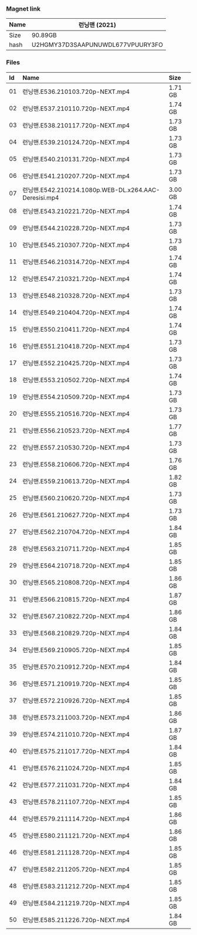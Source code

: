 ### Magnet link

| Name | 런닝맨 (2021)                             |
| ---- | ---------------------------------------- |
| Size | 90.89GB                                  |
| hash | U2HGMY37D3SAAPUNUWDL677VPUURY3FO|


### Files
| Id | Name | Size |
| :--- | :-------------------------- | :----- |
|01 | 런닝맨.E536.210103.720p-NEXT.mp4| 1.71 GB|
|02 | 런닝맨.E537.210110.720p-NEXT.mp4| 1.74 GB|
|03 | 런닝맨.E538.210117.720p-NEXT.mp4| 1.73 GB|
|04 | 런닝맨.E539.210124.720p-NEXT.mp4| 1.73 GB|
|05 | 런닝맨.E540.210131.720p-NEXT.mp4| 1.73 GB|
|06 | 런닝맨.E541.210207.720p-NEXT.mp4| 1.73 GB|
|07 | 런닝맨.E542.210214.1080p.WEB-DL.x264.AAC-Deresisi.mp4| 3.00 GB|
|08 | 런닝맨.E543.210221.720p-NEXT.mp4| 1.74 GB|
|09 | 런닝맨.E544.210228.720p-NEXT.mp4| 1.73 GB|
|10 | 런닝맨.E545.210307.720p-NEXT.mp4| 1.73 GB|
|11 | 런닝맨.E546.210314.720p-NEXT.mp4| 1.74 GB|
|12 | 런닝맨.E547.210321.720p-NEXT.mp4| 1.74 GB|
|13 | 런닝맨.E548.210328.720p-NEXT.mp4| 1.73 GB|
|14 | 런닝맨.E549.210404.720p-NEXT.mp4| 1.74 GB|
|15 | 런닝맨.E550.210411.720p-NEXT.mp4| 1.74 GB|
|16 | 런닝맨.E551.210418.720p-NEXT.mp4| 1.73 GB|
|17 | 런닝맨.E552.210425.720p-NEXT.mp4| 1.73 GB|
|18 | 런닝맨.E553.210502.720p-NEXT.mp4| 1.74 GB|
|19 | 런닝맨.E554.210509.720p-NEXT.mp4| 1.73 GB|
|20 | 런닝맨.E555.210516.720p-NEXT.mp4| 1.73 GB|
|21 | 런닝맨.E556.210523.720p-NEXT.mp4| 1.77 GB|
|22 | 런닝맨.E557.210530.720p-NEXT.mp4| 1.73 GB|
|23 | 런닝맨.E558.210606.720p-NEXT.mp4| 1.76 GB|
|24 | 런닝맨.E559.210613.720p-NEXT.mp4| 1.82 GB|
|25 | 런닝맨.E560.210620.720p-NEXT.mp4| 1.73 GB|
|26 | 런닝맨.E561.210627.720p-NEXT.mp4| 1.73 GB|
|27 | 런닝맨.E562.210704.720p-NEXT.mp4| 1.84 GB|
|28 | 런닝맨.E563.210711.720p-NEXT.mp4| 1.85 GB|
|29 | 런닝맨.E564.210718.720p-NEXT.mp4| 1.85 GB|
|30 | 런닝맨.E565.210808.720p-NEXT.mp4| 1.86 GB|
|31 | 런닝맨.E566.210815.720p-NEXT.mp4| 1.87 GB|
|32 | 런닝맨.E567.210822.720p-NEXT.mp4| 1.86 GB|
|33 | 런닝맨.E568.210829.720p-NEXT.mp4| 1.84 GB|
|34 | 런닝맨.E569.210905.720p-NEXT.mp4| 1.85 GB|
|35 | 런닝맨.E570.210912.720p-NEXT.mp4| 1.84 GB|
|36 | 런닝맨.E571.210919.720p-NEXT.mp4| 1.85 GB|
|37 | 런닝맨.E572.210926.720p-NEXT.mp4| 1.85 GB|
|38 | 런닝맨.E573.211003.720p-NEXT.mp4| 1.86 GB|
|39 | 런닝맨.E574.211010.720p-NEXT.mp4| 1.87 GB|
|40 | 런닝맨.E575.211017.720p-NEXT.mp4| 1.84 GB|
|41 | 런닝맨.E576.211024.720p-NEXT.mp4| 1.85 GB|
|42 | 런닝맨.E577.211031.720p-NEXT.mp4| 1.84 GB|
|43 | 런닝맨.E578.211107.720p-NEXT.mp4| 1.85 GB|
|44 | 런닝맨.E579.211114.720p-NEXT.mp4| 1.86 GB|
|45 | 런닝맨.E580.211121.720p-NEXT.mp4| 1.86 GB|
|46 | 런닝맨.E581.211128.720p-NEXT.mp4| 1.85 GB|
|47 | 런닝맨.E582.211205.720p-NEXT.mp4| 1.85 GB|
|48 | 런닝맨.E583.211212.720p-NEXT.mp4| 1.85 GB|
|49 | 런닝맨.E584.211219.720p-NEXT.mp4| 1.85 GB|
|50 | 런닝맨.E585.211226.720p-NEXT.mp4| 1.84 GB|
